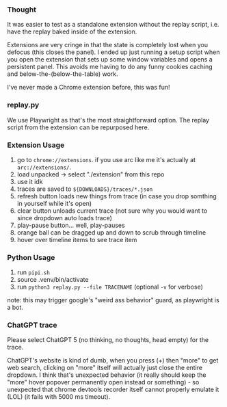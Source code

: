 ### Thought

It was easier to test as a standalone extension without the replay script, i.e. have the replay baked inside of the extension.

Extensions are very cringe in that the state is completely lost when you defocus (this closes the panel). I ended up just running a setup script when you open the extension that sets up some window variables and opens a persistent panel. This avoids me having to do any funny cookies caching and below-the-(below-the-table) work.

I've never made a Chrome extension before, this was fun!

### replay.py

We use Playwright as that's the most straightforward option. The replay script from the extension can be repurposed here.

### Extension Usage

1. go to `chrome://extensions`. if you use arc like me it's actually at `arc://extensions/`.
2. load unpacked -> select "./extension" from this repo
3. use it idk
4. traces are saved to `${DOWNLOADS}/traces/*.json`
5. refresh button loads new things from trace (in case you drop somthing in yourself while it's open)
6. clear button unloads current trace (not sure why you would want to since dropdown auto loads trace)
7. play-pause button... well, play-pauses
8. orange ball can be dragged up and down to scrub through timeline
9. hover over timeline items to see trace item

### Python Usage

1. run `pipi.sh`
2. source .venv/bin/activate
3. run `python3 replay.py --file TRACENAME` (optional `-v` for verbose)

note: this may trigger google's "weird ass behavior" guard, as playwright is a bot.

### ChatGPT trace

Please select ChatGPT 5 (no thinking, no thoughts, head empty) for the trace.

ChatGPT's website is kind of dumb, when you press (+) then "more" to get web search, clicking on "more" itself will actually just close the entire dropdown. I think that's unexpected behavior (it really should keep the "more" hover popover permanently open instead or something) - so unexpected that chrome devtools recorder itself cannot properly emulate it (LOL) (it fails with 5000 ms timeout).
